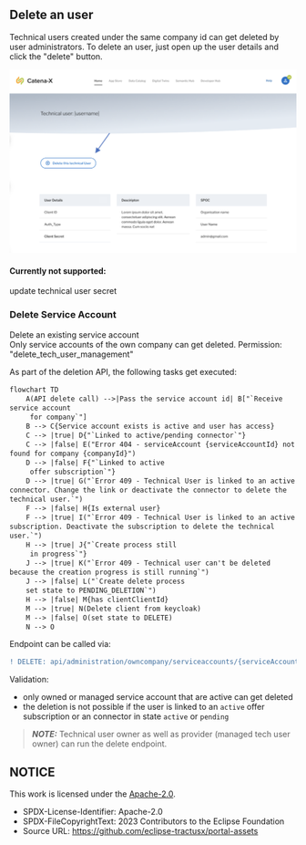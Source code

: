 ## Delete an user

Technical users created under the same company id can get deleted by user administrators.
To delete an user, just open up the user details and click the "delete" button.

<img width="558" alt="image" src="https://raw.githubusercontent.com/eclipse-tractusx/portal-assets/main/docs/static/delete-technical-user.png">

#### Currently not supported:

update technical user secret

### Delete Service Account

Delete an existing service account  
Only service accounts of the own company can get deleted.
Permission: "delete_tech_user_management"

As part of the deletion API, the following tasks get executed:

```mermaid
flowchart TD
    A(API delete call) -->|Pass the service account id| B["`Receive service account
     for company`"]
    B --> C{Service account exists is active and user has access}
    C --> |true| D{"`Linked to active/pending connector`"}
    C --> |false| E("Error 404 - serviceAccount {serviceAccountId} not found for company {companyId}")
    D --> |false| F{"`Linked to active
     offer subscription`"}
    D --> |true| G("`Error 409 - Technical User is linked to an active connector. Change the link or deactivate the connector to delete the technical user.`")
    F --> |false| H{Is external user}
    F --> |true| I("`Error 409 - Technical User is linked to an active subscription. Deactivate the subscription to delete the technical user.`")
    H --> |true| J{"`Create process still
     in progress`"}
    J --> |true| K("`Error 409 - Technical user can't be deleted because the creation progress is still running`")
    J --> |false| L("`Create delete process
    set state to PENDING_DELETION`")
    H --> |false| M{has clientClientId}
    M --> |true| N(Delete client from keycloak)
    M --> |false| O(set state to DELETE)
    N --> O
```

Endpoint can be called via:

```diff
! DELETE: api/administration/owncompany/serviceaccounts/{serviceAccountId}
```

Validation:

- only owned or managed service account that are active can get deleted
- the deletion is not possible if the user is linked to an `active` offer subscription or an connector in state `active` or `pending`

> **_NOTE:_** Technical user owner as well as provider (managed tech user owner) can run the delete endpoint.

## NOTICE

This work is licensed under the [Apache-2.0](https://www.apache.org/licenses/LICENSE-2.0).

- SPDX-License-Identifier: Apache-2.0
- SPDX-FileCopyrightText: 2023 Contributors to the Eclipse Foundation
- Source URL: https://github.com/eclipse-tractusx/portal-assets
